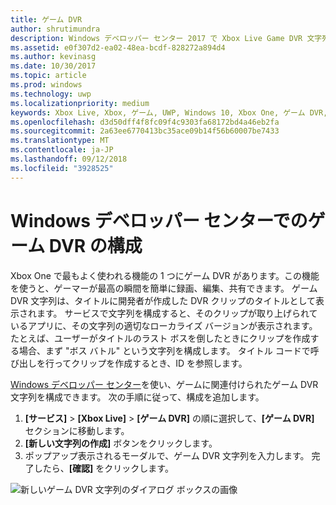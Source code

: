 ```yaml
---
title: ゲーム DVR
author: shrutimundra
description: Windows デベロッパー センター 2017 で Xbox Live Game DVR 文字列を構成する方法について説明します。
ms.assetid: e0f307d2-ea02-48ea-bcdf-828272a894d4
ms.author: kevinasg
ms.date: 10/30/2017
ms.topic: article
ms.prod: windows
ms.technology: uwp
ms.localizationpriority: medium
keywords: Xbox Live, Xbox, ゲーム, UWP, Windows 10, Xbox One, ゲーム DVR, Windows デベロッパー センター
ms.openlocfilehash: d3d50dff4f8fc09f4c9303fa68172bd4a46eb2fa
ms.sourcegitcommit: 2a63ee6770413bc35ace09b14f56b60007be7433
ms.translationtype: MT
ms.contentlocale: ja-JP
ms.lasthandoff: 09/12/2018
ms.locfileid: "3928525"
---
```

# <a name="configuring-game-dvr-on-windows-dev-center"></a>Windows デベロッパー センターでのゲーム DVR の構成

Xbox One で最もよく使われる機能の 1 つにゲーム DVR があります。この機能を使うと、ゲーマーが最高の瞬間を簡単に録画、編集、共有できます。 ゲーム DVR 文字列は、タイトルに開発者が作成した DVR クリップのタイトルとして表示されます。 サービスで文字列を構成すると、そのクリップが取り上げられているアプリに、その文字列の適切なローカライズ バージョンが表示されます。 たとえば、ユーザーがタイトルのラスト ボスを倒したときにクリップを作成する場合、まず "ボス バトル" という文字列を構成します。 タイトル コードで呼び出しを行ってクリップを作成するとき、ID を参照します。

[Windows デベロッパー センター](https://developer.microsoft.com/dashboard)を使い、ゲームに関連付けられたゲーム DVR 文字列を構成できます。 次の手順に従って、構成を追加します。

1. **[サービス]** > **[Xbox Live]** > **[ゲーム DVR]** の順に選択して、**[ゲーム DVR]** セクションに移動します。
2. **[新しい文字列の作成]** ボタンをクリックします。
3. ポップアップ表示されるモーダルで、ゲーム DVR 文字列を入力します。 完了したら、**[確認]** をクリックします。

![新しいゲーム DVR 文字列のダイアログ ボックスの画像](../../images/dev-center/game-dvr/game-dvr-1.png)
